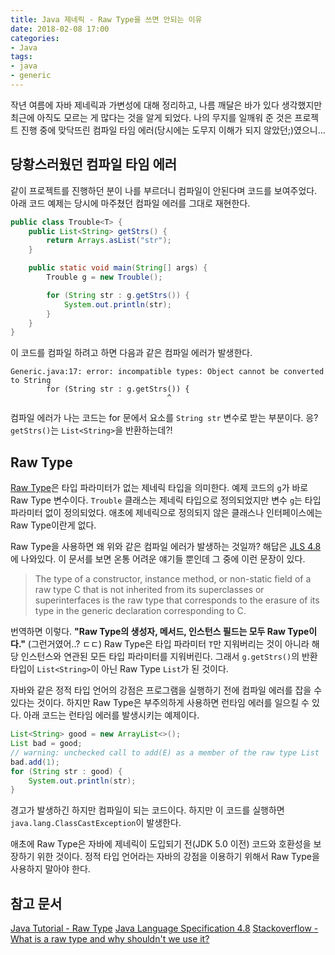 ```yaml
---
title: Java 제네릭 - Raw Type을 쓰면 안되는 이유
date: 2018-02-08 17:00
categories:
- Java
tags:
- java
- generic
---
```


작년 여름에 자바 제네릭과 가변성에 대해 정리하고, 나름 깨달은 바가 있다 생각했지만 최근에 아직도 모르는 게 많다는 것을 알게 되었다. 나의 무지를 일깨워 준 것은 프로젝트 진행 중에 맞닥뜨린 컴파일 타임 에러(당시에는 도무지 이해가 되지 않았던;)였으니...<!-- more -->

## 당황스러웠던 컴파일 타임 에러
같이 프로젝트를 진행하던 분이 나를 부르더니 컴파일이 안된다며 코드를 보여주었다. 아래 코드 예제는 당시에 마주쳤던 컴파일 에러를 그대로 재현한다.

```java
public class Trouble<T> {
    public List<String> getStrs() {
        return Arrays.asList("str");
    }

    public static void main(String[] args) {
        Trouble g = new Trouble();

        for (String str : g.getStrs()) {
            System.out.println(str);
        }
    }
}
```
이 코드를 컴파일 하려고 하면 다음과 같은 컴파일 에러가 발생한다.

```
Generic.java:17: error: incompatible types: Object cannot be converted to String
        for (String str : g.getStrs()) {
                                   ^
```
컴파일 에러가 나는 코드는 for 문에서 요소를 `String str` 변수로 받는 부분이다. 응? `getStrs()`는 `List<String>`을 반환하는데?!

## Raw Type
[Raw Type][2]은 타입 파라미터가 없는 제네릭 타입을 의미한다. 예제 코드의 `g`가 바로 Raw Type 변수이다. `Trouble` 클래스는 제네릭 타입으로 정의되었지만 변수 `g`는 타입 파라미터 없이 정의되었다. 애초에 제네릭으로 정의되지 않은 클래스나 인터페이스에는 Raw Type이란게 없다.

Raw Type을 사용하면 왜 위와 같은 컴파일 에러가 발생하는 것일까? 해답은 [JLS 4.8][3]에 나와있다. 이 문서를 보면 온통 어려운 얘기들 뿐인데 그 중에 이런 문장이 있다.

> The type of a constructor, instance method, or non-static field of a raw type C that is not inherited from its superclasses or superinterfaces is the raw type that corresponds to the erasure of its type in the generic declaration corresponding to C.

번역하면 이렇다. **"Raw Type의 생성자, 메서드, 인스턴스 필드는 모두 Raw Type이다."** (그런거였어..? ㄷㄷ) Raw Type은 타입 파라미터 `T`만 지워버리는 것이 아니라 해당 인스턴스와 연관된 모든 타입 파라미터를 지워버린다. 그래서 `g.getStrs()`의 반환 타입이 `List<String>`이 아닌 Raw Type `List`가 된 것이다.

자바와 같은 정적 타입 언어의 강점은 프로그램을 실행하기 전에 컴파일 에러를 잡을 수 있다는 것이다. 하지만 Raw Type은 부주의하게 사용하면 런타임 에러를 일으킬 수 있다. 아래 코드는 런타임 에러를 발생시키는 예제이다.

```java
List<String> good = new ArrayList<>();
List bad = good;
// warning: unchecked call to add(E) as a member of the raw type List
bad.add(1);
for (String str : good) {
    System.out.println(str);
}
```

경고가 발생하긴 하지만 컴파일이 되는 코드이다. 하지만 이 코드를 실행하면 `java.lang.ClassCastException`이 발생한다.

애초에 Raw Type은 자바에 제네릭이 도입되기 전(JDK 5.0 이전) 코드와 호환성을 보장하기 위한 것이다. 정적 타입 언어라는 자바의 강점을 이용하기 위해서 Raw Type을 사용하지 말아야 한다.

## 참고 문서
[Java Tutorial - Raw Type][2]
[Java Language Specification 4.8][3]
[Stackoverflow - What is a raw type and why shouldn't we use it?][4]

[1]: /2017/05/21/java-generic-and-variance-1/
[2]: https://docs.oracle.com/javase/tutorial/java/generics/rawTypes.html
[3]: https://docs.oracle.com/javase/specs/jls/se8/html/jls-4.html#jls-4.8
[4]: https://stackoverflow.com/questions/2770321/what-is-a-raw-type-and-why-shouldnt-we-use-it
